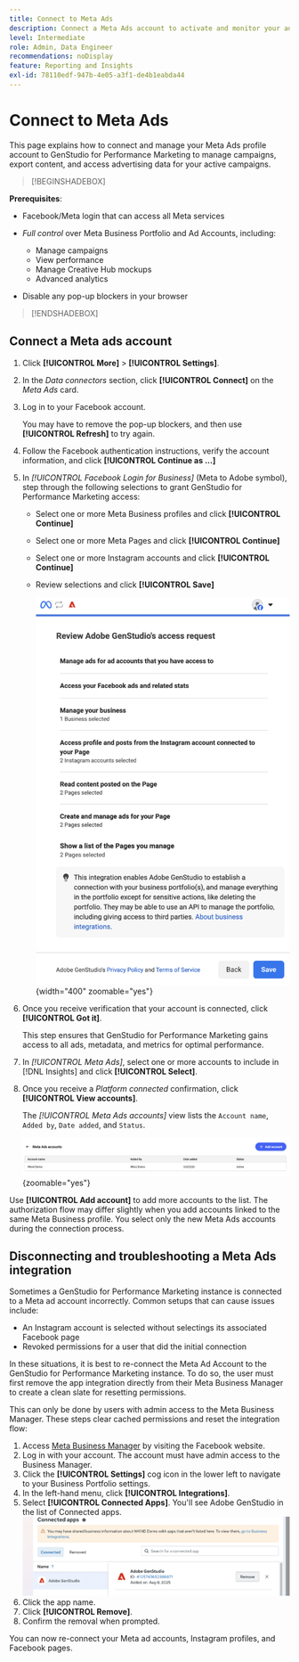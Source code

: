 ```yaml
---
title: Connect to Meta Ads
description: Connect a Meta Ads account to activate and monitor your ads and media with Adobe GenStudio for Performance Marketing.
level: Intermediate
role: Admin, Data Engineer
recommendations: noDisplay
feature: Reporting and Insights
exl-id: 78110edf-947b-4e05-a3f1-de4b1eabda44
---
```

# Connect to Meta Ads

This page explains how to connect and manage your Meta Ads profile account to GenStudio for Performance Marketing to manage campaigns, export content, and access advertising data for your active campaigns.

>[!BEGINSHADEBOX]

**Prerequisites**:

- Facebook/Meta login that can access all Meta services

- _Full control_ over Meta Business Portfolio and Ad Accounts, including:

  - Manage campaigns
  - View performance
  - Manage Creative Hub mockups
  - Advanced analytics

- Disable any pop-up blockers in your browser

>[!ENDSHADEBOX]

## Connect a Meta ads account

1. Click **[!UICONTROL More]** > **[!UICONTROL Settings]**.

1. In the _Data connectors_ section, click **[!UICONTROL Connect]** on the _Meta Ads_ card.

1. Log in to your Facebook account.

   You may have to remove the pop-up blockers, and then use **[!UICONTROL Refresh]** to try again.

1. Follow the Facebook authentication instructions, verify the account information, and click **[!UICONTROL Continue as ...]**

1. In _[!UICONTROL Facebook Login for Business]_ (Meta to Adobe symbol), step through the following selections to grant GenStudio for Performance Marketing access:

   - Select one or more Meta Business profiles and click **[!UICONTROL Continue]**
   - Select one or more Meta Pages and click **[!UICONTROL Continue]**
   - Select one or more Instagram accounts and click **[!UICONTROL Continue]**
   - Review selections and click **[!UICONTROL Save]**

     ![Review selections](/help/assets/meta/meta-review-selections.png "Review selections"){width="400" zoomable="yes"}

1. Once you receive verification that your account is connected, click **[!UICONTROL Got it]**.

   This step ensures that GenStudio for Performance Marketing gains access to all ads, metadata, and metrics for optimal performance.

1. In _[!UICONTROL Meta Ads]_, select one or more accounts to include in [!DNL Insights] and click **[!UICONTROL Select]**.

1. Once you receive a _Platform connected_ confirmation, click **[!UICONTROL View accounts]**.

   The _[!UICONTROL Meta Ads accounts]_ view lists the `Account name`, `Added by`, `Date added`, and `Status`.

   ![Meta accounts list](/help/assets/meta/meta-accounts-list.png "List of connected Meta accounts"){zoomable="yes"}

Use **[!UICONTROL Add account]** to add more accounts to the list. The authorization flow may differ slightly when you add accounts linked to the same Meta Business profile. You select only the new Meta Ads accounts during the connection process.

## Disconnecting and troubleshooting a Meta Ads integration

Sometimes a GenStudio for Performance Marketing instance is connected to a Meta ad account incorrectly. Common setups that can cause issues include:

- An Instagram account is selected without selectings its associated Facebook page
- Revoked permissions for a user that did the initial connection

In these situations, it is best to re-connect the Meta Ad Account to the GenStudio for Performance Marketing instance. To do so, the user must first remove the app integration directly from their Meta Business Manager to create a clean slate for resetting permissions.

This can only be done by users with admin access to the Meta Business Manager. These steps clear cached permissions and reset the integration flow:

1. Access [Meta Business Manager](https://business.facebook.com) by visiting the Facebook website.
1. Log in with your account. The account must have admin access to the Business Manager.
1. Click the **[!UICONTROL Settings]** cog icon in the lower left to navigate to your Business Portfolio settings.
1. In the left-hand menu, click **[!UICONTROL Integrations]**.
1. Select **[!UICONTROL Connected Apps]**. You'll see Adobe GenStudio in the list of Connected apps. 
![Meta Business Manager Connected Apps](./meta-connected-apps.png "Meta Business Manager Connected Apps pane")
1. Click the app name.
1. Click **[!UICONTROL Remove]**.
1. Confirm the removal when prompted.

You can now re-connect your Meta ad accounts, Instagram profiles, and Facebook pages.
